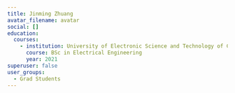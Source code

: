 ```yaml
---
title: Jinming Zhuang
avatar_filename: avatar
social: []
education:
  courses:
    - institution: University of Electronic Science and Technology of China
      course: BSc in Electrical Engineering
      year: 2021
superuser: false
user_groups:
  - Grad Students
---
```

